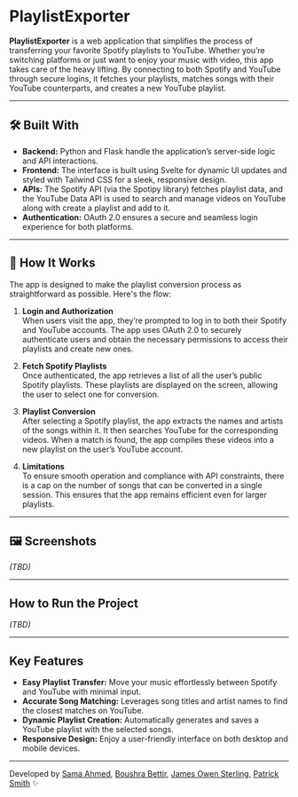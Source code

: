# PlaylistExporter

**PlaylistExporter** is a web application that simplifies the process of transferring your favorite Spotify playlists to YouTube. Whether you’re switching platforms or just want to enjoy your music with video, this app takes care of the heavy lifting. By connecting to both Spotify and YouTube through secure logins, it fetches your playlists, matches songs with their YouTube counterparts, and creates a new YouTube playlist.

---

## 🛠️ Built With

- **Backend:** Python and Flask handle the application’s server-side logic and API interactions.
- **Frontend:** The interface is built using Svelte for dynamic UI updates and styled with Tailwind CSS for a sleek, responsive design.
- **APIs:** The Spotify API (via the Spotipy library) fetches playlist data, and the YouTube Data API is used to search and manage videos on YouTube along with create a playlist and add to it.
- **Authentication:** OAuth 2.0 ensures a secure and seamless login experience for both platforms.

---

## 🚀 How It Works

The app is designed to make the playlist conversion process as straightforward as possible. Here's the flow:

1. **Login and Authorization**  
   When users visit the app, they’re prompted to log in to both their Spotify and YouTube accounts. The app uses OAuth 2.0 to securely authenticate users and obtain the necessary permissions to access their playlists and create new ones.

2. **Fetch Spotify Playlists**  
   Once authenticated, the app retrieves a list of all the user’s public Spotify playlists. These playlists are displayed on the screen, allowing the user to select one for conversion.

3. **Playlist Conversion**  
   After selecting a Spotify playlist, the app extracts the names and artists of the songs within it. It then searches YouTube for the corresponding videos. When a match is found, the app compiles these videos into a new playlist on the user’s YouTube account.

4. **Limitations**  
   To ensure smooth operation and compliance with API constraints, there is a cap on the number of songs that can be converted in a single session. This ensures that the app remains efficient even for larger playlists.

---

## 🖼️ Screenshots

*(TBD)*

---

## How to Run the Project

*(TBD)*

---

## Key Features

- **Easy Playlist Transfer:** Move your music effortlessly between Spotify and YouTube with minimal input.
- **Accurate Song Matching:** Leverages song titles and artist names to find the closest matches on YouTube.
- **Dynamic Playlist Creation:** Automatically generates and saves a YouTube playlist with the selected songs.
- **Responsive Design:** Enjoy a user-friendly interface on both desktop and mobile devices.

---

Developed by [Sama Ahmed](https://github.com/26samaahmed), [Boushra Bettir](https://github.com/boushrabettir), [James Owen Sterling](https://github.com/JOwen-ster), [Patrick Smith](https://github.com/thisguyblink) ✨
